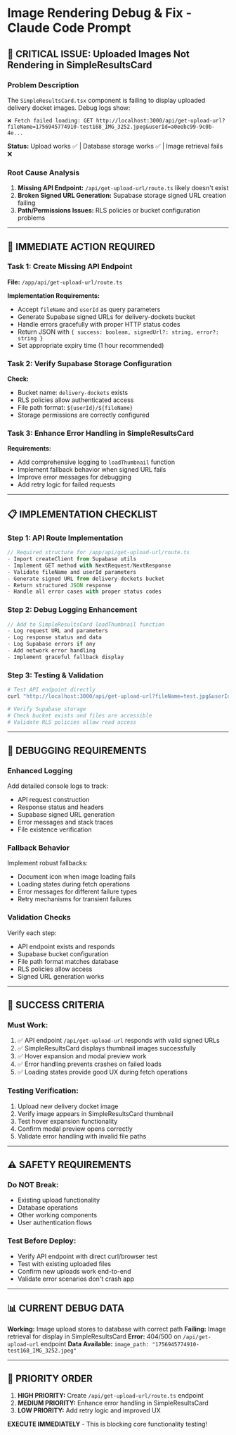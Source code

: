# Image Rendering Debug & Fix - Claude Code Prompt

## 🚨 **CRITICAL ISSUE: Uploaded Images Not Rendering in SimpleResultsCard**

### **Problem Description**
The `SimpleResultsCard.tsx` component is failing to display uploaded delivery docket images. Debug logs show:

```
❌ Fetch failed loading: GET http://localhost:3000/api/get-upload-url?fileName=1756945774910-test168_IMG_3252.jpeg&userId=a0eebc99-9c0b-4e...
```

**Status:** Upload works ✅ | Database storage works ✅ | Image retrieval fails ❌

### **Root Cause Analysis**
1. **Missing API Endpoint:** `/api/get-upload-url/route.ts` likely doesn't exist
2. **Broken Signed URL Generation:** Supabase storage signed URL creation failing
3. **Path/Permissions Issues:** RLS policies or bucket configuration problems

---

## 🎯 **IMMEDIATE ACTION REQUIRED**

### **Task 1: Create Missing API Endpoint**

**File:** `/app/api/get-upload-url/route.ts`

**Implementation Requirements:**
- Accept `fileName` and `userId` as query parameters
- Generate Supabase signed URLs for delivery-dockets bucket
- Handle errors gracefully with proper HTTP status codes
- Return JSON with `{ success: boolean, signedUrl?: string, error?: string }`
- Set appropriate expiry time (1 hour recommended)

### **Task 2: Verify Supabase Storage Configuration**

**Check:**
- Bucket name: `delivery-dockets` exists
- RLS policies allow authenticated access
- File path format: `${userId}/${fileName}`
- Storage permissions are correctly configured

### **Task 3: Enhance Error Handling in SimpleResultsCard**

**Requirements:**
- Add comprehensive logging to `loadThumbnail` function
- Implement fallback behavior when signed URL fails
- Improve error messages for debugging
- Add retry logic for failed requests

---

## 📋 **IMPLEMENTATION CHECKLIST**

### **Step 1: API Route Implementation**
```typescript
// Required structure for /app/api/get-upload-url/route.ts
- Import createClient from Supabase utils
- Implement GET method with NextRequest/NextResponse
- Validate fileName and userId parameters
- Generate signed URL from delivery-dockets bucket
- Return structured JSON response
- Handle all error cases with proper status codes
```

### **Step 2: Debug Logging Enhancement**
```typescript
// Add to SimpleResultsCard loadThumbnail function
- Log request URL and parameters
- Log response status and data
- Log Supabase errors if any
- Add network error handling
- Implement graceful fallback display
```

### **Step 3: Testing & Validation**
```bash
# Test API endpoint directly
curl "http://localhost:3000/api/get-upload-url?fileName=test.jpg&userId=test123"

# Verify Supabase storage
# Check bucket exists and files are accessible
# Validate RLS policies allow read access
```

---

## 🔧 **DEBUGGING REQUIREMENTS**

### **Enhanced Logging**
Add detailed console logs to track:
- API request construction
- Response status and headers  
- Supabase signed URL generation
- Error messages and stack traces
- File existence verification

### **Fallback Behavior**
Implement robust fallbacks:
- Document icon when image loading fails
- Loading states during fetch operations
- Error messages for different failure types
- Retry mechanisms for transient failures

### **Validation Checks**
Verify each step:
- API endpoint exists and responds
- Supabase bucket configuration
- File path format matches database
- RLS policies allow access
- Signed URL generation works

---

## 🚀 **SUCCESS CRITERIA**

### **Must Work:**
1. ✅ API endpoint `/api/get-upload-url` responds with valid signed URLs
2. ✅ SimpleResultsCard displays thumbnail images successfully
3. ✅ Hover expansion and modal preview work
4. ✅ Error handling prevents crashes on failed loads
5. ✅ Loading states provide good UX during fetch operations

### **Testing Verification:**
1. Upload new delivery docket image
2. Verify image appears in SimpleResultsCard thumbnail
3. Test hover expansion functionality
4. Confirm modal preview opens correctly
5. Validate error handling with invalid file paths

---

## ⚠️ **SAFETY REQUIREMENTS**

### **Do NOT Break:**
- Existing upload functionality
- Database operations
- Other working components
- User authentication flows

### **Test Before Deploy:**
- Verify API endpoint with direct curl/browser test
- Test with existing uploaded files
- Confirm new uploads work end-to-end
- Validate error scenarios don't crash app

---

## 📊 **CURRENT DEBUG DATA**

**Working:** Image upload stores to database with correct path
**Failing:** Image retrieval for display in SimpleResultsCard
**Error:** 404/500 on `/api/get-upload-url` endpoint
**Data Available:** `image_path: "1756945774910-test168_IMG_3252.jpeg"`

---

## 🎯 **PRIORITY ORDER**

1. **HIGH PRIORITY:** Create `/api/get-upload-url/route.ts` endpoint
2. **MEDIUM PRIORITY:** Enhance error handling in SimpleResultsCard  
3. **LOW PRIORITY:** Add retry logic and improved UX

**EXECUTE IMMEDIATELY** - This is blocking core functionality testing!